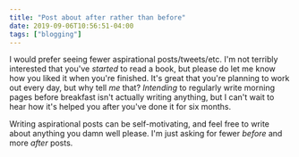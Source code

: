 ```yaml
---
title: "Post about after rather than before"
date: 2019-09-06T10:56:51-04:00
tags: ["blogging"]
---
```


I would prefer seeing fewer aspirational posts/tweets/etc. I'm not terribly interested that you've _started_ to read a book, but please do let me know how you liked it when you're finished. It's great that you're planning to work out every day, but why tell _me_ that? _Intending_ to regularly write morning pages before breakfast isn't actually writing anything, but I can't wait to hear how it's helped you after you've done it for six months.

Writing aspirational posts can be self-motivating, and feel free to write about anything you damn well please. I'm just asking for fewer _before_ and more _after_ posts.


